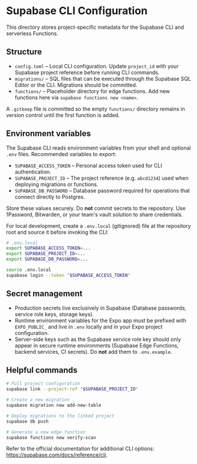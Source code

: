 # Supabase CLI Configuration

This directory stores project-specific metadata for the Supabase CLI and serverless Functions.

## Structure

- `config.toml` – Local CLI configuration. Update `project_id` with your Supabase project reference before running CLI commands.
- `migrations/` – SQL files that can be executed through the Supabase SQL Editor or the CLI. Migrations should be committed.
- `functions/` – Placeholder directory for edge functions. Add new functions here via `supabase functions new <name>`.

A `.gitkeep` file is committed so the empty `functions/` directory remains in version control until the first function is added.

## Environment variables

The Supabase CLI reads environment variables from your shell and optional `.env` files. Recommended variables to export:

- `SUPABASE_ACCESS_TOKEN` – Personal access token used for CLI authentication.
- `SUPABASE_PROJECT_ID` – The project reference (e.g. `abcd1234`) used when deploying migrations or functions.
- `SUPABASE_DB_PASSWORD` – Database password required for operations that connect directly to Postgres.

Store these values securely. Do **not** commit secrets to the repository. Use 1Password, Bitwarden, or your team's vault solution to share credentials.

For local development, create a `.env.local` (gitignored) file at the repository root and source it before invoking the CLI:

```bash
# .env.local
export SUPABASE_ACCESS_TOKEN=...
export SUPABASE_PROJECT_ID=...
export SUPABASE_DB_PASSWORD=...
```

```bash
source .env.local
supabase login --token "$SUPABASE_ACCESS_TOKEN"
```

## Secret management

- Production secrets live exclusively in Supabase (Database passwords, service role keys, storage keys).
- Runtime environment variables for the Expo app must be prefixed with `EXPO_PUBLIC_` and live in `.env` locally and in your Expo project configuration.
- Server-side keys such as the Supabase service role key should only appear in secure runtime environments (Supabase Edge Functions, backend services, CI secrets). Do **not** add them to `.env.example`.

## Helpful commands

```bash
# Pull project configuration
supabase link --project-ref "$SUPABASE_PROJECT_ID"

# Create a new migration
supabase migration new add-new-table

# Deploy migrations to the linked project
supabase db push

# Generate a new edge function
supabase functions new verify-scan
```

Refer to the official documentation for additional CLI options: <https://supabase.com/docs/reference/cli>.
